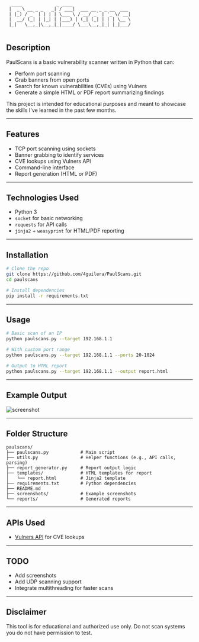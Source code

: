 

```
  ____             _ ____                      
 |  _ \ __ _ _   _| / ___|  ___ __ _ _ __  ___ 
 | |_) / _` | | | | \___ \ / __/ _` | '_ \/ __|
 |  __/ (_| | |_| | |___) | (_| (_| | | | \__ \
 |_|   \__,_|\__,_|_|____/ \___\__,_|_| |_|___/
                                                                                           
 ```                                            

## Description
PaulScans is a basic vulnerability scanner written in Python that can:
- Perform port scanning
- Grab banners from open ports
- Search for known vulnerabilities (CVEs) using Vulners
- Generate a simple HTML or PDF report summarizing findings

This project is intended for educational purposes and meant to showcase the skills I've learned in the past few months. 

---

## Features
- TCP port scanning using sockets
- Banner grabbing to identify services
- CVE lookups using Vulners API
- Command-line interface
- Report generation (HTML or PDF)

---

## Technologies Used
- Python 3
- `socket` for basic networking
- `requests` for API calls
- `jinja2` + `weasyprint` for HTML/PDF reporting

---

## Installation
```bash
# Clone the repo
git clone https://github.com/4guilera/PaulScans.git
cd paulscans

# Install dependencies
pip install -r requirements.txt
```

---

## Usage
```bash
# Basic scan of an IP
python paulscans.py --target 192.168.1.1

# With custom port range
python paulscans.py --target 192.168.1.1 --ports 20-1024

# Output to HTML report
python paulscans.py --target 192.168.1.1 --output report.html
```

---

## Example Output
![screenshot](screenshots/sample_report.png)

---

## Folder Structure
```
paulscans/
├── paulscans.py            # Main script
├── utils.py                # Helper functions (e.g., API calls, parsing)
├── report_generator.py     # Report output logic
├── templates/              # HTML templates for report
│   └── report.html         # Jinja2 template
├── requirements.txt        # Python dependencies
├── README.md
├── screenshots/            # Example screenshots
└── reports/                # Generated reports
```

---

## APIs Used
- [Vulners API](https://vulners.com/) for CVE lookups

---

## TODO
- Add screenshots
- Add UDP scanning support
- Integrate multithreading for faster scans

---

## Disclaimer
This tool is for educational and authorized use only. Do not scan systems you do not have permission to test.
